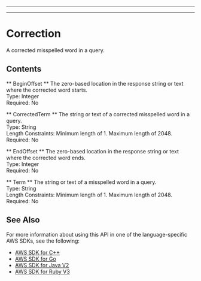 --------

--------

# Correction<a name="API_Correction"></a>

A corrected misspelled word in a query\.

## Contents<a name="API_Correction_Contents"></a>

 ** BeginOffset **   <a name="Kendra-Type-Correction-BeginOffset"></a>
The zero\-based location in the response string or text where the corrected word starts\.  
Type: Integer  
Required: No

 ** CorrectedTerm **   <a name="Kendra-Type-Correction-CorrectedTerm"></a>
The string or text of a corrected misspelled word in a query\.  
Type: String  
Length Constraints: Minimum length of 1\. Maximum length of 2048\.  
Required: No

 ** EndOffset **   <a name="Kendra-Type-Correction-EndOffset"></a>
The zero\-based location in the response string or text where the corrected word ends\.  
Type: Integer  
Required: No

 ** Term **   <a name="Kendra-Type-Correction-Term"></a>
The string or text of a misspelled word in a query\.  
Type: String  
Length Constraints: Minimum length of 1\. Maximum length of 2048\.  
Required: No

## See Also<a name="API_Correction_SeeAlso"></a>

For more information about using this API in one of the language\-specific AWS SDKs, see the following:
+  [AWS SDK for C\+\+](https://docs.aws.amazon.com/goto/SdkForCpp/kendra-2019-02-03/Correction) 
+  [AWS SDK for Go](https://docs.aws.amazon.com/goto/SdkForGoV1/kendra-2019-02-03/Correction) 
+  [AWS SDK for Java V2](https://docs.aws.amazon.com/goto/SdkForJavaV2/kendra-2019-02-03/Correction) 
+  [AWS SDK for Ruby V3](https://docs.aws.amazon.com/goto/SdkForRubyV3/kendra-2019-02-03/Correction) 